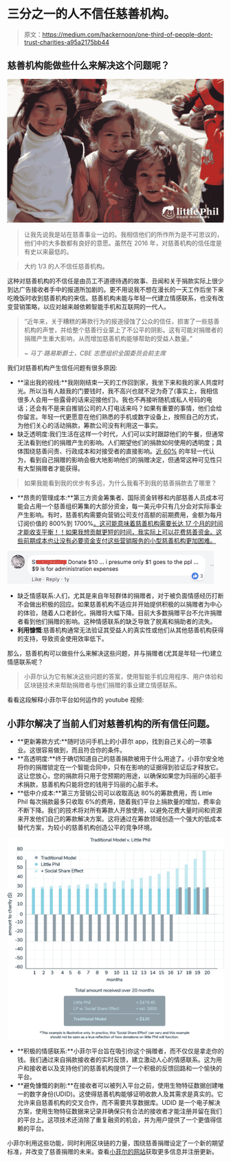 # 三分之一的人不信任慈善机构。

> 原文：<https://medium.com/hackernoon/one-third-of-people-dont-trust-charities-a95a2175bb44>

## 慈善机构能做些什么来解决这个问题呢？

![](img/33c7dffa24505c807fb8e724b48404ce.png)

> 让我先说我是站在慈善事业一边的。我相信他们的所作所为是不可思议的，他们中的大多数都有良好的意愿。虽然在 2016 年，对慈善机构的信任度是有史以来最低的。

> 大约 1/3 的人不信任慈善机构。

这种对慈善机构的不信任是由员工不道德待遇的故事、丑闻和关于捐款实际上很少到达广告接收者手中的报道所加剧的。更不用说我不想在漫长的一天工作后坐下来吃晚饭时收到慈善机构的来信。慈善机构未能与年轻一代建立情感联系，也没有改变营销策略，以应对越来越依赖智能手机和互联网的一代人。

> “近年来，关于糟糕的筹款行为的报道侵蚀了公众的信任，损害了一些慈善机构的声誉，并给整个慈善行业蒙上了不公平的阴影。这有可能对捐赠者的捐赠产生重大影响，从而增加慈善机构能够帮助的受益人数量。”
> 
> ~ *马丁·路易斯爵士，CBE 志愿组织全国委员会前主席*

我们对慈善机构产生信任问题有很多原因:

*   **滚出我的视线:**我刚刚结束一天的工作回到家，我坐下来和我的家人共度时光。所以当有人敲我的门要钱时，我不高兴也就不足为奇了(事实上，我相信很多人会用一些露骨的话来迎接他们)。我也不再接听随机或私人号码的电话；还会有不是来自推销公司的人打电话来吗？如果有重要的事情，他们会给你留言。年轻一代更愿意在他们熟悉的手机或数字设备上，按照自己的方式，为他们关心的活动捐款，筹款公司没有利用这一事实。
*   缺乏透明度:我们生活在这样一个时代，人们可以实时跟踪他们的午餐，但通常无法看到他们的捐赠产生的影响。人们期望他们的捐款如何使用的透明度；具体围绕慈善问责、行政成本和对接受者的直接影响。[近 60%](https://www.blackbaud.com/nonprofit-resources/generational-giving-report-infographic) 的年轻一代认为，看到自己捐赠的影响会极大地影响他们的捐赠决定，但通常这种可见性只有大型捐赠者才能获得。

> 如果我能看到我的优步有多远，为什么我看不到我的慈善捐款去了哪里？

*   **昂贵的管理成本:**第三方资金筹集者、国际资金转移和内部慈善人员成本可能会占用一个慈善组织筹集的大部分资金，每一美元中只有几分会对实际事业产生影响。有时，慈善机构需要向营销公司支付高额的前期费用，金额为每月订阅价值的 800%到 1700%[。这可能意味着慈善机构需要长达 17 个月的时间才能收支平衡！！如果我想贡献更短的时间，我实际上可以花费慈善资金。这些前期成本也让没有必要资金支付这些营销服务的小型慈善机构更加困难。](https://www.accc.gov.au/system/files/Research%20into%20the%20Commission-based%20Charity%20Fundraising%20Industry%20in%20Australia.pdf)

![](img/c367d9e56a5c70e83e9009195e57a894.png)

*   缺乏情感联系:人们，尤其是来自年轻群体的捐赠者，对于被负面情感经历打断不会做出积极的回应。如果慈善机构不适应并开始提供积极的以捐赠者为中心的体验，随着人口老龄化，捐赠将大幅下降。目前大多数捐赠平台不允许捐赠者看到他们捐赠的影响。这种情感联系的缺乏导致了脱离和捐助者的流失。
*   **利用慷慨**:慈善机构通常无法验证其受益人的真实性或他们从其他慈善机构获得的支持，导致资金使用效率低下。

那么，慈善机构可以做些什么来解决这些问题，并与捐赠者(尤其是年轻一代)建立情感联系呢？

> 小菲尔认为它有解决这些问题的答案，使用智能手机应用程序、用户体验和区块链技术来帮助捐赠者与他们捐赠的事业建立情感联系。

看看这段解释小菲尔平台如何运作的 youtube 视频:

## 小菲尔解决了当前人们对慈善机构的所有信任问题。

*   **更新筹款方式:**随时访问手机上的小菲尔 app，找到自己关心的一项事业。这很容易做到，而且符合你的条件。
*   **高透明度:**终于确切知道自己的慈善捐款被用于什么用途了。小菲尔安全地将你的捐赠锁定在一个智能合同中，只有在影响的证据得到验证后才释放它。这让您放心，您的捐款将只用于您预期的用途，以确保如果您为玛丽的心脏手术捐款，慈善机构只能将您的钱用于玛丽的心脏手术。
*   **低中介成本:**第三方营销公司可以收取高达 80%的筹款费用，而 Little Phil 每次捐款最多只收取 6%的费用，随着我们平台上捐款量的增加，费率会不断下降。我们的技术将对所有筹款人开放使用，以避免花费大量时间和资源来开发他们自己的筹款解决方案。这将通过在筹款领域创造一个强大的低成本替代方案，为较小的慈善机构创造公平的竞争环境。

![](img/7b7bb943203a141d96cd4febd89207e6.png)

*   **积极的情感联系:**小菲尔平台旨在吸引你这个捐赠者，而不仅仅是拿走你的钱。我们通过来自捐款接收者的实时反馈，建立激动人心的情感联系。这为用户和接收者以及支持他们的慈善机构提供了一个积极的反馈回路和一个愉快的平台。
*   **避免慷慨的剥削:**在接收者可以被列入平台之前，使用生物特征数据创建唯一的数字身份(UDID)。这使得慈善机构能够证明收款人及其需求是真实的。它允许来自慈善机构的交叉合作，而不需要共享数据库。UDID 是一个电子解决方案，使用生物特征数据来记录并确保只有合法的接收者才能注册并留在我们的平台上。这项技术还消除了重复融资的机会，并为用户提供了一个更值得信赖的平台。

小菲尔利用这些功能，同时利用区块链的力量，围绕慈善捐赠设定了一个新的期望标准，并改变了慈善捐赠的未来。查看[小菲尔的网站](https://littlephil.org)获取更多信息并注册更新。